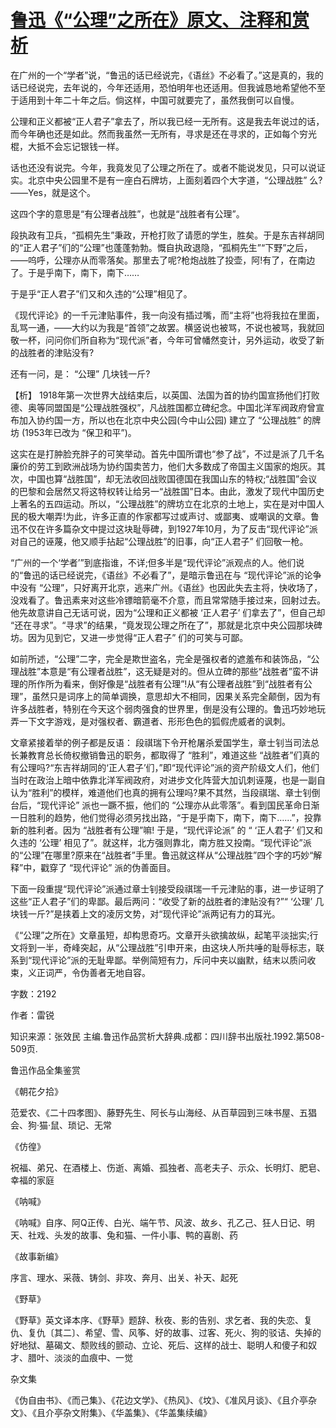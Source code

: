 # [鲁迅《“公理”之所在》原文、注释和赏析](https://www.vrrw.net/wx/9578.html)

在广州的一个“学者”说，“鲁迅的话已经说完，《语丝》不必看了。”这是真的，我的话已经说完，去年说的，今年还适用，恐怕明年也还适用。但我诚恳地希望他不至于适用到十年二十年之后。倘这样，中国可就要完了，虽然我倒可以自慢。

公理和正义都被“正人君子”拿去了，所以我已经一无所有。这是我去年说过的话，而今年确也还是如此。然而我虽然一无所有，寻求是还在寻求的，正如每个穷光棍，大抵不会忘记银钱一样。

话也还没有说完。今年，我竟发见了公理之所在了。或者不能说发见，只可以说证实。北京中央公园里不是有一座白石牌坊，上面刻着四个大字道，“公理战胜” 么? ——Yes，就是这个。

这四个字的意思是“有公理者战胜”，也就是“战胜者有公理”。

段执政有卫兵，“孤桐先生”秉政，开枪打败了请愿的学生，胜矣。于是东吉祥胡同的“正人君子”们的“公理”也蓬蓬勃勃。慨自执政退隐，“孤桐先生”“下野”之后，——呜呼，公理亦从而零落矣。那里去了呢?枪炮战胜了投壶，阿!有了，在南边了。于是乎南下，南下，南下……

于是乎“正人君子”们又和久违的“公理”相见了。

《现代评论》的一千元津贴事件，我一向没有插过嘴，而“主将”也将我拉在里面，乱骂一通，——大约以为我是“首领”之故罢。横竖说也被骂，不说也被骂，我就回敬一杯，问问你们所自称为“现代派”者，今年可曾幡然变计，另外运动，收受了新的战胜者的津贴没有?

还有一问，是： “公理” 几块钱一斤?



【析】 1918年第一次世界大战结束后，以英国、法国为首的协约国宣扬他们打败德、奥等同盟国是“公理战胜强权”，凡战胜国都立碑纪念。中国北洋军阀政府曾宣布加入协约国一方，所以也在北京中央公园(今中山公园) 建立了 “公理战胜” 的牌坊 (1953年已改为 “保卫和平”)。

这实在是打肿脸充胖子的可笑举动。首先中国所谓也“参了战”，不过是派了几千名廉价的劳工到欧洲战场为协约国卖苦力，他们大多数成了帝国主义国家的炮灰。其次，中国也算“战胜国”，却无法收回战败国德国在我国山东的特权;“战胜国”会议的巴黎和会居然又将这特权转让给另一“战胜国”日本。由此，激发了现代中国历史上著名的五四运动。所以，“公理战胜”的牌坊立在北京的土地上，实在是对中国人民的极大嘲弄!为此，许多正直的作家都写过或声讨、或鄙夷、或嘲讽的文章。鲁迅不仅在许多篇杂文中提过这块耻辱碑，到1927年10月，为了反击“现代评论”派对自己的诬蔑，他又顺手拈起“公理战胜”的旧事，向“正人君子” 们回敬一枪。

“广州的一个‘学者’”到底指谁，不详;但多半是“现代评论”派观点的人。他们说的“鲁迅的话已经说完，《语丝》不必看了”，是暗示鲁迅在与 “现代评论”派的论争中没有 “公理”，只好离开北京，逃来广州。《语丝》也因此失去主将，快收场了，没戏看了。鲁迅素来对这些冷镖暗箭毫不介意，而且常常随手接过来，回射过去。他先故意讲自己无话可说，因为“公理和正义都被 ‘正人君子’ 们拿去了”，但自己却 “还在寻求”。“寻求”的结果，“竟发现公理之所在了”，那就是北京中央公园那块碑坊。因为见到它，又进一步觉得“正人君子” 们的可笑与可鄙。

如前所述，“公理”二字，完全是欺世盗名，完全是强权者的遮羞布和装饰品，“公理战胜”本意是“有公理者战胜”，这无疑是对的。但从立碑的那些“战胜者”蛮不讲理的所作所为看来，倒好像是“战胜者有公理”!从“有公理者战胜”到“战胜者有公理”，虽然只是词序上的简单调换，意思却大不相同，因果关系完全颠倒，因为有许多战胜者，特别在今天这个弱肉强食的世界里，倒是没有公理的。鲁迅巧妙地玩弄一下文字游戏，是对强权者、霸道者、形形色色的狐假虎威者的讽刺。

文章紧接着举的例子都是反语： 段祺瑞下令开枪屠杀爱国学生，章士钊当司法总长兼教育总长倚权撤销鲁迅的职务，都取得了 “胜利”，难道这些 “战胜者”们真的有公理吗?“东吉祥胡同的‘正人君子’们，”即“现代评论”派的资产阶级文人们，他们当时在政治上暗中依靠北洋军阀政府，对进步文化阵营大加讥刺诬蔑，也是一副自认为“胜利”的模样，难道他们也真的拥有公理吗?果不其然，当段祺瑞、章士钊倒台后，“现代评论” 派也一蹶不振，他们的 “公理亦从此零落”。看到国民革命日渐一日胜利的趋势，他们觉得必须另找出路，“于是乎南下，南下，南下……”，投靠新的胜利者。因为 “战胜者有公理”嘛! 于是，“现代评论派” 的 “ ‘正人君子’ 们又和久违的 ‘公理’ 相见了”。就这样，北方强则靠北，南方胜又投南。“现代评论”派的“公理”在哪里?原来在“战胜者”手里。鲁迅就这样从“公理战胜”四个字的巧妙“解释”中，戳穿了 “现代评论” 派的伪善面目。

下面一段重提“现代评论”派通过章士钊接受段祺瑞一千元津贴的事，进一步证明了这些“正人君子”们的卑鄙。最后两问：“收受了新的战胜者的津贴没有?”“ ‘公理’ 几块钱一斤?”是挟着上文的凌厉文势，对“现代评论”派两记有力的耳光。

《“公理”之所在》文章虽短，却构思奇巧。文章开头欲擒故纵，起笔平淡拙实;行文将到一半，奇峰突起，从“公理战胜”引申开来，由这块人所共唾的耻辱标志，联系到“现代评论”派的无耻卑鄙。举例简短有力，斥问中夹以幽默，结末以质问收束，义正词严，令伪善者无地自容。

字数：2192

作者：雷锐

知识来源：张效民 主编.鲁迅作品赏析大辞典.成都：四川辞书出版社.1992.第508-509页.

鲁迅作品全集鉴赏

《朝花夕拾》

范爱农、《二十四孝图》、藤野先生、阿长与山海经、从百草园到三味书屋、五猖会、狗·猫·鼠、琐记、无常

《仿徨》

祝福、弟兄、在酒楼上、伤逝、离婚、孤独者、高老夫子、示众、长明灯、肥皂、幸福的家庭

《呐喊》

《呐喊》自序、阿Q正传、白光、端午节、风波、故乡、孔乙己、狂人日记、明天、社戏、头发的故事、兔和猫、一件小事、鸭的喜剧、药

《故事新编》

序言、理水、采薇、铸剑、非攻、奔月、出关、补天、起死

《野草》

《野草》英文译本序、《野草》题辞、秋夜、影的告别、求乞者、我的失恋、复仇、复仇〔其二〕、希望、雪、风筝、好的故事、过客、死火、狗的驳诘、失掉的好地狱、墓碣文、颓败线的颤动、立论、死后、这样的战士、聪明人和傻子和奴才、腊叶、淡淡的血痕中、一觉

杂文集

《伪自由书》、《而己集》、《花边文学》、《热风》、《坟》、《准风月谈》、《且介亭杂文》、《且介亭杂文附集》、《华盖集》、《华盖集续编》

